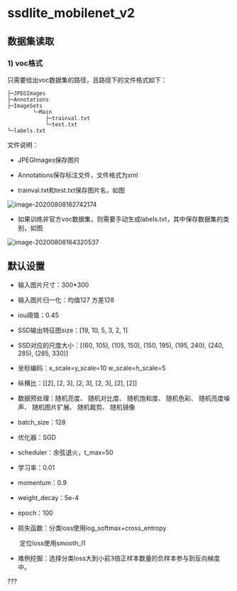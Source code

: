 # ssdlite_mobilenet_v2

## 数据集读取

### 1) voc格式

只需要给出voc数据集的路径，且路径下的文件格式如下：

```
├─JPEGImages
├─Annotations
├─ImageSets
		└─Main
			├─trainval.txt
			└─test.txt
└─labels.txt
```

文件说明：

- JPEGImages保存图片

- Annotations保存标注文件，文件格式为xml

- trainval.txt和test.txt保存图片名，如图

![image-20200808162742174](assets/image-20200808162742174.png)

- 如果训练非官方voc数据集，则需要手动生成labels.txt，其中保存数据集的类别，如图

![image-20200808164320537](assets/image-20200808164320537.png)

## 默认设置

- 输入图片尺寸：300*300

- 输入图片归一化：均值127 方差128

- iou阈值：0.45

- SSD输出特征图size：[19, 10, 5, 3, 2, 1]

- SSD对应的尺度大小：[(60, 105), (105, 150), (150, 195), (195, 240), (240, 285), (285, 330)]

- 坐标编码：x_scale=y_scale=10  w_scale=h_scale=5

- 纵横比：[[2], [2, 3], [2, 3], [2, 3], [2], [2]]

- 数据预处理：随机亮度、
  					   随机对比度、
  					   随机饱和度、
  					   随机色彩、
  					   随机亮度噪声、
  					   随机图片扩展、
  					   随机裁剪、 
  					   随机镜像

- batch_size：128

- 优化器：SGD

- scheduler：余弦退火，t_max=50

- 学习率：0.01

- momentum：0.9

- weight_decay：5e-4

- epoch：100

- 损失函数：分类loss使用log_softmax+cross_entropy

  ​				   定位loss使用smooth_l1

- 难例挖掘：选择分类loss大到小前3倍正样本数量的负样本参与到反向梯度中。

???
